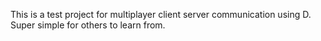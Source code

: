 This is a test project for multiplayer client server communication using D. Super simple for others to learn from.
